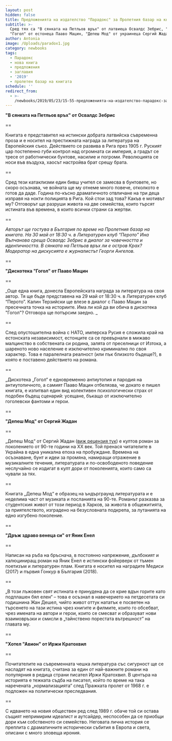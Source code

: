 ```yaml
---
layout: post
hidden: false
title: Предложенията на издателство "Парадокс" за Пролетния базар на книгата 2019
subtitle: >-
  Сред тях са "В сянката на Петльов връх" от латвиеца Освалдс Зебрис, "Дискотека
  "Гогол" от естонеца Пааво Мацин, "Депеш Мод" от украинеца Сергий Жадан и други
author: Antonia
image: /Uploads/paradox1.jpg
category: newbooks
tags:
  - Парадокс
  - нова книга
  - предложения
  - заглавия
  - '2019'
  - пролетен базар на книгата
schedule: ''
redirect_from:
  - >-
    /newbooks/2019/05/23/15-55-предложенията-на-издателство-парадокс-за-пролетния-базар-на-книгата-2019
---
```

**"В сянката на Петльов връх" от Освалдс Зебрис**

\==

Книгата е представител на истински добрата латвийска съвременна проза и е носител на престижната награда за литература на Европейския съюз. Действието се развива в Рига през 1905 г. Руският цар постепенно губи контрол над огромната си империя, а градът се тресе от работнически бунтове, насилие и погроми. Революцията се носи във въздуха, хаосът настройва брат срещу брата. 

\==

Сред тези катаклизми един бивш учител се замесва в бунтовете, но скоро осъзнава, че войната ще му отнеме много повече, отколкото е готов да даде. Година по-късно драматичното отвличане на три деца изправя на нокти полицията в Рига. Кой стои зад това? Какъв е мотивът му? Отговорът ще разруши живота на две семейства, които търсят истината във времена, в които всички страни са жертви.

\==

_Авторът ще гостува в България по време на Пролетния базар на книгата. На 30 май от 18:30 ч. в Литературен клуб “Перото” Ина Вълчанова среща Освалдс Зебрис в диалог за човечността и идентичността. В сянката на Петльов връх ли е остров Крах? Модератор на дискусията е журналистът Георги Ангелов._

\==

**"Дискотека "Гогол" от Пааво Мацин**

\==

_Още една книга, донесла Европейската награда за литература на своя автор. Тя ще бъде представена на 29 май от 18:30 ч. в  Литературен клуб “Перото”. Калин Терзийски ще влезе в диалог с Пааво Мацин за пресечната точка на историите. Има ли кой да ви обича в дискотека "Гогол"? Отговора ще потърсим заедно. _

\==

След опустошителна война с НАТО, имперска Русия е сложила край на естонската независимост, естонците са се превърнали в мижаво малцинство в собствената си родина, залята от преселници от Изтока, а шареното ново население е изключително криминално по своя характер. Това е паралелната реалност (или пък близкото бъдеще?), в която е поставено действието на романа. 

\==

„Дискотека „Гогол“ е едновременно антиутопия и пародия на антиутопичното, а самият Пааво Мацин отбелязва, че докато е пишел книгата, е изпитвал един вид колективен психологически страх от подобен бъдещ сценарий: усещане, бъкащо от изключително гоголевски фантоми и герои. 

\==

**"Депеш Мод" от Сергий Жадан**

\==

„Депеш Мод“ от Сергий Жадан ([виж рецензия тук](https://literaturnirazgovori.com/bookreviews/2019/05/07/11-17-%D1%80%D0%B5%D1%86%D0%B5%D0%BD%D0%B7%D0%B8%D1%8F-%D0%B4%D0%B5%D0%BF%D0%B5%D1%88-%D0%BC%D0%BE%D0%B4-%D1%81%D0%B5%D1%80%D0%B3%D0%B8%D0%B9-%D0%B6%D0%B0%D0%B4%D0%B0%D0%BD-%D0%B2-%D0%BB%D1%83%D0%B4%D0%B8%D1%8F-%D0%B2%D0%BE%D0%B4%D0%BE%D0%B2%D1%8A%D1%80%D1%82%D0%B5%D0%B6-%D0%BD%D0%B0-90-%D1%82%D0%B5.html)) е култов роман за поколението от 90-те години на ХХ век. Той пренася читателите в Украйна в една уникална епоха на пробуждане. Времена на осъзнаване, бунт и идеи за промяна, намиращи отражение в музикалните течения, литературата и по-освободеното поведение неслучайно се издигат в култ дори от поколенията, които само са чували за тях.

\==

Книгата „Депеш Мод“ е образец на ъндърграунд литературата и е неделима част от музиката и посланията на 90-те. Романът разказва за студентския живот от този период в Харков, за живота в общежитията, за приятелството, изградено на безусловната подкрепа, за лутанията на едно изгубено поколение.

\==

**"Дръж здраво венеца си" от Яник Енел**

\==

Написан на ръба на бръснача, в постоянно напрежение, дълбокият и халюциниращ роман на Яник Енел е истински фойерверк от тъмен поетизъм и литературен плам. Книгата е носител на наградите Медиси (2017) и първия Гонкур в България (2018).

\==

„В този лъжовен свят истината е принудена да се крие вдън горите като подплашен бял елен“ – това е осъзнал в навечерието на петдесетата си годишнина Жан Дешел, чийто живот оттук нататък е посветен на търсенето на тази истина чрез книгите и филмите, които го обсебват, чрез имената на автори и герои, които се смесват и образуват нови взаимовръзки и смисли в „тайнствено порестата вътрешност” на главата му. 

\==

**"Хотел "Авион" от Иржи Кратохвил**

\==

Почитателите на съвременната чешка литература със сигурност ще се насладят на книгата, считана за един от най-важните романи на популярния в редица страни писател Иржи Кратохвил. В центъра на историята е тежката съдба на писател, който по време на така наречената „нормализацията“ след Пражката пролет от 1968 г. е подложен на политически преследвания. 

\==

С идването на новия обществен ред след 1989 г. обаче той си остава същият непримирим идеалист и аутсайдер, неспособен да се приобщи дори към собственото си семейство. Неговата лична история се преплита с драматичните исторически събития в Европа и света, описани с много зловеща ирония.
